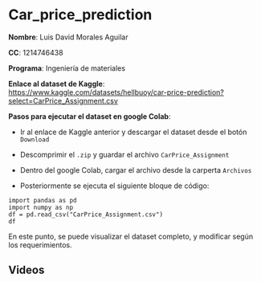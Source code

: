 # Car_price_prediction

**Nombre**: Luis David Morales Aguilar

**CC**: 1214746438

**Programa**: Ingeniería de materiales

**Enlace al dataset de Kaggle**:
https://www.kaggle.com/datasets/hellbuoy/car-price-prediction?select=CarPrice_Assignment.csv

**Pasos para ejecutar el dataset en google Colab**:

- Ir al enlace de Kaggle anterior y descargar el dataset desde el botón ``Download``

- Descomprimir el `.zip` y guardar el archivo `CarPrice_Assignment`

- Dentro del google Colab, cargar el archivo desde la carperta `Archivos`

- Posteriormente se ejecuta el siguiente bloque de código:
```
import pandas as pd
import numpy as np
df = pd.read_csv("CarPrice_Assignment.csv")
df
```

En este punto, se puede visualizar el dataset completo, y modificar según los requerimientos.


## Videos
